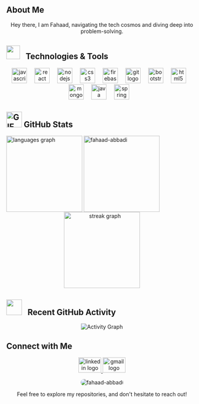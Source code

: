 ## About Me

<div align="center">
  <p>Hey there, I am Fahaad, navigating the tech cosmos and diving deep into problem-solving.</p> 
</div>

## <img src = "https://github-production-user-asset-6210df.s3.amazonaws.com/73993775/285126925-0b3a8bfe-ddfb-4c7f-93db-3517b0b6fe69.gif" width = 36px>&nbsp;&nbsp; Technologies & Tools
<div align="center">
  <img src="https://cdn.jsdelivr.net/gh/devicons/devicon/icons/javascript/javascript-original.svg" height="40" alt="javascript logo"  />
  <img width="12" />
  <img src="https://cdn.jsdelivr.net/gh/devicons/devicon/icons/react/react-original.svg" height="40" alt="react logo"  />
  <img width="12" />
  <img src="https://cdn.jsdelivr.net/gh/devicons/devicon/icons/nodejs/nodejs-original.svg" height="40" alt="nodejs logo"  />
  <img width="12" />
  <img src="https://cdn.jsdelivr.net/gh/devicons/devicon/icons/css3/css3-original.svg" height="40" alt="css3 logo"  />
  <img width="12" />
  <img src="https://cdn.jsdelivr.net/gh/devicons/devicon/icons/firebase/firebase-plain.svg" height="40" alt="firebase logo"  />
  <img width="12" />
  <img src="https://cdn.jsdelivr.net/gh/devicons/devicon/icons/git/git-original.svg" height="40" alt="git logo"  />
  <img width="12" />
  <img src="https://cdn.jsdelivr.net/gh/devicons/devicon/icons/bootstrap/bootstrap-original.svg" height="40" alt="bootstrap logo"  />
  <img width="12" />
  <img src="https://cdn.jsdelivr.net/gh/devicons/devicon/icons/html5/html5-original.svg" height="40" alt="html5 logo"  />
  <img width="12" />
  <img src="https://cdn.jsdelivr.net/gh/devicons/devicon/icons/mongodb/mongodb-original.svg" height="40" alt="mongodb logo"  />
  <img width="12" />
  <img src="https://cdn.jsdelivr.net/gh/devicons/devicon/icons/java/java-original.svg" height="40" alt="java logo"/>
  <img width="12" />
  <img src="https://cdn.jsdelivr.net/gh/devicons/devicon/icons/spring/spring-original.svg" height="40" alt="spring logo"  />
  <img width="12" />
  <br>
</div>

## <img src="https://media.giphy.com/media/JrXas5ecb4FkwbFpIE/giphy.gif" height="41" alt="GIF"> GitHub Stats
<div display="flex" justify-content="center">
  <img src="https://github-readme-stats.vercel.app/api/top-langs?username=fahaad-abbadi&locale=en&hide_title=false&layout=compact&card_width=320&langs_count=5&theme=tokyonight&hide_border=true&border_radius=10" align="center" height="200" alt="languages graph" />
  <img src="https://github-readme-stats.vercel.app/api?username=fahaad-abbadi&show_icons=true&theme=tokyonight&hide_title=false&card_width=320&langs_count=5&hide_border=true&border_radius=10" alt="fahaad-abbadi" align="center" height="200" />
</div>

<div align="center">
  <img src="https://streak-stats.demolab.com?user=fahaad-abbadi&locale=en&mode=daily&theme=tokyonight&hide_border=true&border_radius=10&layout=compact&card_width=1000" height="200" alt="streak graph" align="center"/>
</div>

## <img src = "https://media.giphy.com/media/ww9Z3l8wl4szKyRIro/giphy.gif" height = 41px>&nbsp;&nbsp; Recent GitHub Activity
<p align = "center"> <img src = "https://github-readme-activity-graph.vercel.app/graph?username=fahaad-abbadi&theme=tokyo-night&area=true&radius=14&hide_border=true&height=350&point=38BDAE&title_color=38BDAE" alt = "Activity Graph") </p>

## Connect with Me
<div align="center">
  <a href="https://linkedin.com/in/fahaad-al-abbadi" target="_blank">
    <img src="https://raw.githubusercontent.com/maurodesouza/profile-readme-generator/master/src/assets/icons/social/linkedin/default.svg" width="60" height="40" alt="linkedin logo"  />
  </a>
  <a href="mailto:al.fahaadabbadi@gmail.com" target="_blank">
    <img src="https://raw.githubusercontent.com/maurodesouza/profile-readme-generator/master/src/assets/icons/social/gmail/default.svg" width="60" height="40" alt="gmail logo"  />
  </a>
</div>

<p align="center">
  <img
    src="https://komarev.com/ghpvc/?username=fahaad-abbadi&label=Profile%20views&color=70a5fd&style=for-the-badge"
    alt="fahaad-abbadi"
    style="border-radius: 10px; outline: none;"
  />
</p>


<div align="center">
  <p>Feel free to explore my repositories, and don't hesitate to reach out! </p>
</div>

